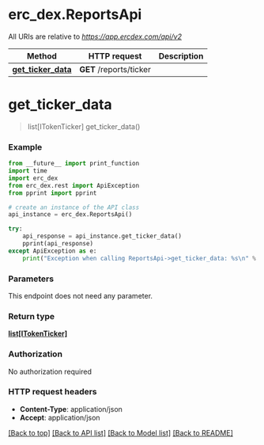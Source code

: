 # erc_dex.ReportsApi

All URIs are relative to *https://app.ercdex.com/api/v2*

Method | HTTP request | Description
------------- | ------------- | -------------
[**get_ticker_data**](ReportsApi.md#get_ticker_data) | **GET** /reports/ticker | 


# **get_ticker_data**
> list[ITokenTicker] get_ticker_data()



### Example
```python
from __future__ import print_function
import time
import erc_dex
from erc_dex.rest import ApiException
from pprint import pprint

# create an instance of the API class
api_instance = erc_dex.ReportsApi()

try:
    api_response = api_instance.get_ticker_data()
    pprint(api_response)
except ApiException as e:
    print("Exception when calling ReportsApi->get_ticker_data: %s\n" % e)
```

### Parameters
This endpoint does not need any parameter.

### Return type

[**list[ITokenTicker]**](ITokenTicker.md)

### Authorization

No authorization required

### HTTP request headers

 - **Content-Type**: application/json
 - **Accept**: application/json

[[Back to top]](#) [[Back to API list]](../README.md#documentation-for-api-endpoints) [[Back to Model list]](../README.md#documentation-for-models) [[Back to README]](../README.md)

